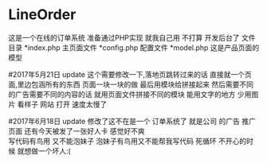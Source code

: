 # LineOrder
这是一个在线的订单系统  准备通过PHP实现  就我自己用  不打算 开发后台了
文件目录
*index.php 主页面文件
*config.php 配置文件
*model.php 这是产品页面的模型

#2017年5月21日   update
这个需要修改一下,落地页跳转过来的话 直接就一个页面,里边包涵所有的东西  页面一块一块的做  最后用模块给拼接起来
然后需要不同的广告需要不同的内容的话 就用页面文件拼接不同的模块
能用文字的地方 少用图片  看样子  网站 打开 速度太慢了


#2017年6月18日  update
修改了这不在是一个 订单系统了 就是公司 的广告 推广页面   还有今天被发了一张好人卡  感觉好不爽  
写代码有鸟用 又不能泡妹子  泡妹子有鸟用又不能帮我写代码  死循环
不开心的时候 就想做一个坏人:(